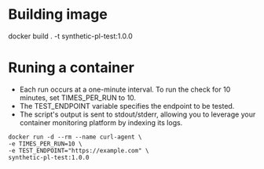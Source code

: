 
# Building image
docker build . -t synthetic-pl-test:1.0.0

# Runing a container
- Each run occurs at a one-minute interval. To run the check for 10 minutes, set TIMES_PER_RUN to 10.
- The TEST_ENDPOINT variable specifies the endpoint to be tested.
- The script's output is sent to stdout/stderr, allowing you to leverage your container monitoring platform by indexing its logs.

```
docker run -d --rm --name curl-agent \
-e TIMES_PER_RUN=10 \
-e TEST_ENDPOINT="https://example.com" \
synthetic-pl-test:1.0.0
```
